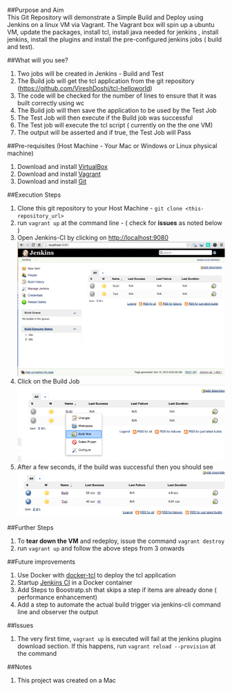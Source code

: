 ##Purpose and Aim  
This Git Repository will demonstrate a Simple Build and Deploy using Jenkins on a linux VM via Vagrant. The Vagrant box will spin up a ubuntu VM, update the packages, install tcl, install java needed for jenkins , install jenkins, install the plugins and install the pre-configured jenkins jobs ( build and test).

##What will you see?  
1. Two jobs will be created in Jenkins - Build and Test
2. The Build job will get the tcl application from the git repository (https://github.com/VireshDoshi/tcl-helloworld)
3. The code will be checked for the number of lines to ensure that it was built correctly using wc
4. The Build job will then save the application to be used by the Test Job
5. The Test Job will then execute if the Build job was successful
6. The Test job will execute the tcl script ( currently on the the one VM)
7. The output will be asserted and if true, the Test Job will Pass

  
##Pre-requisites (Host Machine - Your Mac or Windows or Linux physical machine)  
1. Download and install [VirtualBox](https://www.virtualbox.org)    
2. Download and install [Vagrant](https://www.vagrantup.com)   
3. Download and install [Git](https://git-scm.com/downloads)    

##Execution Steps  
1. Clone this git repository to your Host Machine - `git clone <this-repository_url>`  
2. run `vagrant up` at the command line  - ( check for **issues** as noted below ) 
3. Open Jenkins-CI by clicking on  [http://localhost:9080](http://localhost:9080)  
![Alt text](/screenshots/Jenkins-Screen-1.png?raw=true "Jenkins-CI")  
4. Click on the Build Job  
![Alt text](/screenshots/Click-Build-Now.png?raw=true "Click Build Now")  
5. After a few seconds, if the build was successful then you should see  
![Alt text](/screenshots/post-success-execution.png?raw=true "Post Successful execution")

##Further Steps
1. To **tear down the VM** and redeploy, issue the command `vagrant destroy`  
2. run `vagrant up` and follow the above steps from 3 onwards  

##Future improvements
1.  Use Docker with [docker-tcl](https://github.com/efrecon/docker-tcl) to deploy the tcl application  
2.  Startup [Jenkins CI](https://github.com/jenkinsci/docker) in a Docker container  
3.  Add Steps to Boostratp.sh that skips a step if items are already done ( performance enhancement) 
4.  Add a step to automate the actual build trigger via jenkins-cli command line and observer the output  

##Issues
1. The very first time, `vagrant up` is executed will fail at the jenkins plugins download section. If this happens, run `vagrant reload --provision` at the command

##Notes
1. This project was created on a Mac
